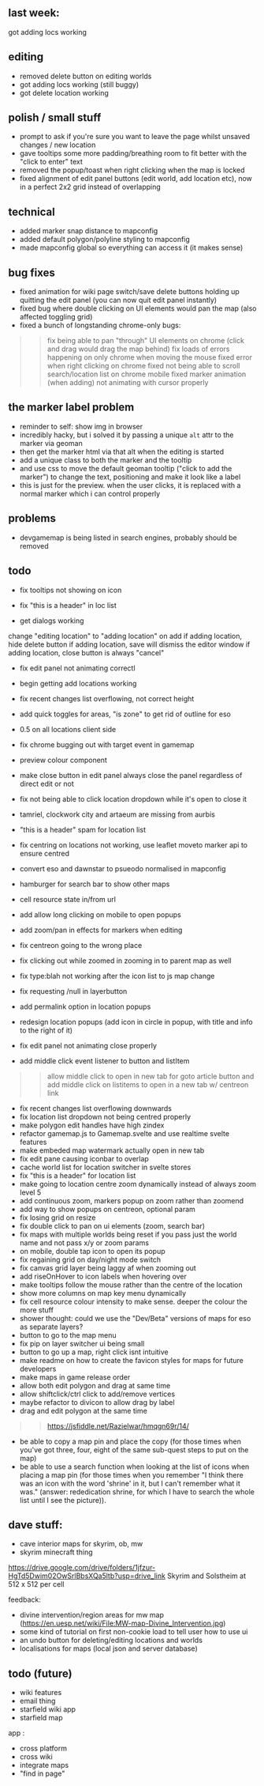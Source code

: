 ## last week:

got adding locs working

## editing
- removed delete button on editing worlds
- got adding locs working (still buggy)
- got delete location working

## polish / small stuff
- prompt to ask if you're sure you want to leave the page whilst unsaved changes / new location
- gave tooltips some more padding/breathing room to fit better with the "click to enter" text
- removed the popup/toast when right clicking when the map is locked
- fixed alignment of edit panel buttons (edit world, add location etc), now in a perfect 2x2 grid instead of overlapping

## technical
- added marker snap distance to mapconfig
- added default polygon/polyline styling to mapconfig
- made mapconfig global so everything can access it (it makes sense)

## bug fixes
- fixed animation for wiki page switch/save delete buttons holding up quitting the edit panel (you can now quit edit panel instantly)
- fixed bug where double clicking on UI elements would pan the map (also affected toggling grid)
- fixed a bunch of longstanding chrome-only bugs:
>> fix being able to pan "through" UI elements on chrome (click and drag would drag the map behind)
>> fix loads of errors happening on only chrome when moving the mouse
>> fixed error when right clicking on chrome
>> fixed not being able to scroll search/location list on chrome mobile
>> fixed marker animation (when adding) not animating with cursor properly

## the marker label problem
- reminder to self: show img in browser
- incredibly hacky, but i solved it by passing a unique ``alt`` attr to the marker via geoman
- then get the marker html via that alt when the editing is started
- add a unique class to both the marker and the tooltip
- and use css to move the default geoman tooltip ("click to add the marker") to change the text, positioning and make it look like a label
- this is just for the preview. when the user clicks, it is replaced with a normal marker which i can control properly

## problems
- devgamemap is being listed in search engines, probably should be removed

## todo

- fix tooltips not showing on icon
- fix "this is a header" in loc list

- get dialogs working










change "editing location" to "adding location" on add
if adding location, hide delete button
if adding location, save will dismiss the editor window
if adding location, close button is always "cancel"


- fix edit panel not animating correctl
- begin getting add locations working
- fix recent changes list overflowing, not correct height



- add quick toggles for areas, "is zone" to get rid of outline for eso


- 0.5 on all locations client side


- fix chrome bugging out with target event in gamemap


- preview colour component

- make close button in edit panel always close the panel regardless of direct edit or not

- fix not being able to click location dropdown while it's open to close it

- tamriel, clockwork city and artaeum are missing from aurbis
- "this is a header" spam for location list
- fix centring on locations not working, use leaflet moveto marker api to ensure centred
- convert eso and dawnstar to psueodo normalised in mapconfig
- hamburger for search bar to show other maps
- cell resource state in/from url
- add allow long clicking on mobile to open popups
- add zoom/pan in effects for markers when editing
- fix centreon going to the wrong place
- fix clicking out while zoomed in zooming in to parent map as well
- fix type:blah not working after the icon list to js map change
- fix requesting /null in layerbutton
- add permalink option in location popups
- redesign location popups (add icon in circle in popup, with title and info to the right of it)
- fix edit panel not animating close properly
- add middle click event listener to button and listItem
>> allow middle click to open in new tab for goto article button
>> and add middle click on listitems to open in a new tab w/ centreon link
- fix recent changes list overflowing downwards
- fix location list dropdown not being centred properly
- make polygon edit handles have high zindex
- refactor gamemap.js to Gamemap.svelte and use realtime svelte features
- make embeded map watermark actually open in new tab
- fix edit pane causing iconbar to overlap
- cache world list for location switcher in svelte stores
- fix "this is a header" for location list
- make going to location centre zoom dynamically instead of always zoom level 5
- add continuous zoom, markers popup on zoom rather than zoomend
- add way to show popups on centreon, optional param
- fix losing grid on resize
- fix double click to pan on ui elements (zoom, search bar)
- fix maps with multiple worlds being reset if you pass just the world name and not pass x/y or zoom params
- on mobile, double tap icon to open its popup
- fix regaining grid on day/night mode switch
- fix canvas grid layer being laggy af when zooming out
- add riseOnHover to icon labels when hovering over
- make tooltips follow the mouse rather than the centre of the location
- show more columns on map key menu dynamically
- fix cell resource colour intensity to make sense. deeper the colour the more stuff
- shower thought: could we use the "Dev/Beta" versions of maps for eso as separate layers?
- button to go to the map menu
- fix pip on layer switcher ui being small
- button to go up a map, right click isnt intuitive
- make readme on how to create the favicon styles for maps for future developers
- make maps in game release order
- allow both edit polygon and drag at same time
- allow shiftclick/ctrl click to add/remove vertices
- maybe refactor to divicon to allow drag by label
- drag and edit polygon at the same time
>> https://jsfiddle.net/Razielwar/hmqgn69r/14/
- be able to copy a map pin and place the copy (for those times when you've got three, four, eight of the same sub-quest steps to put on the map)
- be able to use a search function when looking at the list of icons when placing a map pin (for those times when you remember "I think there was an icon with the word 'shrine' in it, but I can't remember what it was." (answer: rededication shrine, for which I have to search the whole list until I see the picture)).


## dave stuff:
- cave interior maps for skyrim, ob, mw
- skyrim minecraft thing

https://drive.google.com/drive/folders/1jfzur-HgTd5Dwim02OwSrlBbsXQa5ltb?usp=drive_link
Skyrim and Solstheim at 512 x 512 per cell


feedback:
- divine intervention/region areas for mw map (https://en.uesp.net/wiki/File:MW-map-Divine_Intervention.jpg)
- some kind of tutorial on first non-cookie load to tell user how to use ui
- an undo button for deleting/editing locations and worlds
- localisations for maps (local json and server database)

## todo (future)
- wiki features
- email thing
- starfield wiki app
- starfield map

app :
- cross platform
- cross wiki
- integrate maps
- "find in page"